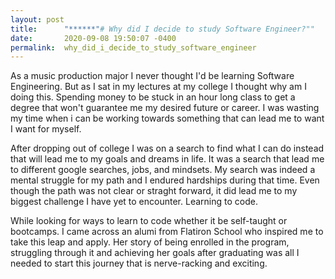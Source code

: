 ```yaml
---
layout: post
title:      "******"# Why did I decide to study Software Engineer?""
date:       2020-09-08 19:50:07 -0400
permalink:  why_did_i_decide_to_study_software_engineer
---
```



As a music production major I never thought I'd be learning Software Engineering. But as I sat in my lectures at my college I thought why am I doing this. Spending money to be stuck in an hour long class to get a degree that won't guarantee me my desired future or career. I was wasting my time when i can be working towards something that can lead me to want I want for myself.

After dropping out of college I was on a search to find what I can do instead that will lead me to my goals and dreams in life. It was a search that lead me to different google searches,  jobs, and mindsets. My search was indeed a mental struggle for my path and I endured hardships during that time. Even though the path was not clear or straght forward, it did lead me to my biggest challenge I have yet to encounter. Learning to code.

While looking for ways to learn to code whether it be self-taught or bootcamps. I came across an alumi from Flatiron School who inspired me to take this leap and apply. Her story of being enrolled in the program, struggling through it and achieving her goals after graduating was all I needed to start this journey that is nerve-racking and exciting.
